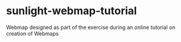 # sunlight-webmap-tutorial
Webmap designed as part of the exercise during an online tutorial on creation of Webmaps
